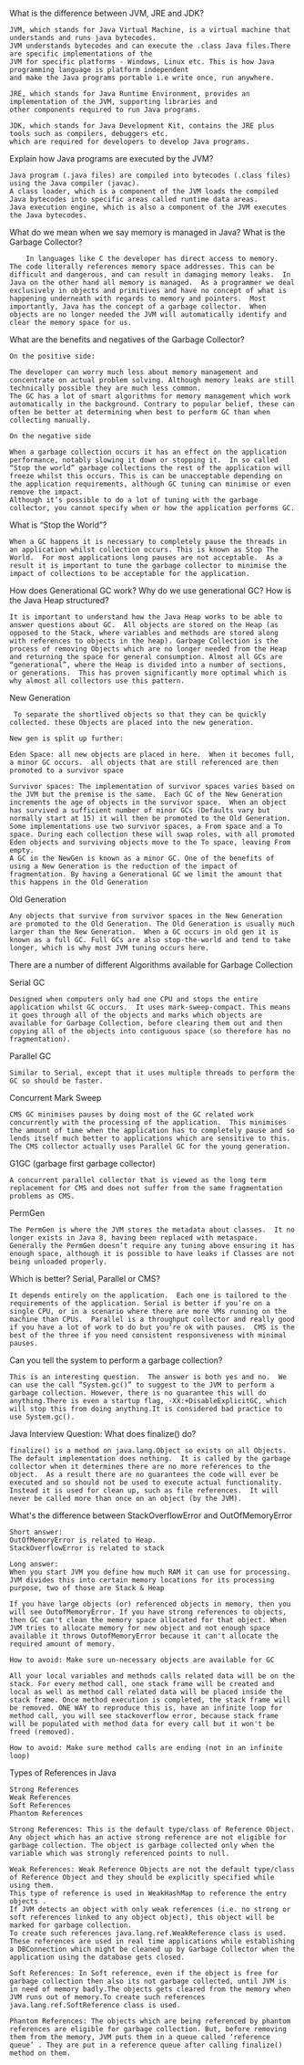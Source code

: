 What is the difference between JVM, JRE and JDK?

    JVM, which stands for Java Virtual Machine, is a virtual machine that understands and runs java bytecodes.
    JVM understands bytecodes and can execute the .class Java files.There are specific implementations of the
    JVM for specific platforms - Windows, Linux etc. This is how Java programming language is platform independent
    and make the Java programs portable i.e write once, run anywhere.

    JRE, which stands for Java Runtime Environment, provides an implementation of the JVM, supporting libraries and
    other components required to run Java programs.

    JDK, which stands for Java Development Kit, contains the JRE plus tools such as compilers, debuggers etc.
    which are required for developers to develop Java programs.

Explain how Java programs are executed by the JVM?

    Java program (.java files) are compiled into bytecodes (.class files) using the Java compiler (javac).
    A class loader, which is a component of the JVM loads the compiled Java bytecodes into specific areas called runtime data areas.
    Java execution engine, which is also a component of the JVM executes the Java bytecodes.

What do we mean when we say memory is managed in Java? What is the Garbage Collector?

        In languages like C the developer has direct access to memory.  The code literally references memory space addresses. This can be difficult and dangerous, and can result in damaging memory leaks.  In Java on the other hand all memory is managed.  As a programmer we deal exclusively in objects and primitives and have no concept of what is happening underneath with regards to memory and pointers.  Most importantly, Java has the concept of a garbage collector.  When objects are no longer needed the JVM will automatically identify and clear the memory space for us.

What are the benefits and negatives of the Garbage Collector?

    On the positive side:

    The developer can worry much less about memory management and concentrate on actual problem solving. Although memory leaks are still technically possible they are much less common.
    The GC has a lot of smart algorithms for memory management which work automatically in the background. Contrary to popular belief, these can often be better at determining when best to perform GC than when collecting manually.

    On the negative side

    When a garbage collection occurs it has an effect on the application performance, notably slowing it down or stopping it.  In so called “Stop the world” garbage collections the rest of the application will freeze whilst this occurs. This is can be unacceptable depending on the application requirements, although GC tuning can minimise or even remove the impact.
    Although it’s possible to do a lot of tuning with the garbage collector, you cannot specify when or how the application performs GC.

What is “Stop the World”?

    When a GC happens it is necessary to completely pause the threads in an application whilst collection occurs. This is known as Stop The World.  For most applications long pauses are not acceptable.  As a result it is important to tune the garbage collector to minimise the impact of collections to be acceptable for the application.

How does Generational GC work? Why do we use generational GC? How is the Java Heap structured?

    It is important to understand how the Java Heap works to be able to answer questions about GC.  All objects are stored on the Heap (as opposed to the Stack, where variables and methods are stored along with references to objects in the heap). Garbage Collection is the process of removing Objects which are no longer needed from the Heap and returning the space for general consumption. Almost all GCs are “generational”, where the Heap is divided into a number of sections, or generations.  This has proven significantly more optimal which is why almost all collectors use this pattern.

 New Generation

     To separate the shortlived objects so that they can be quickly collected. these Objects are placed into the new generation.

    New gen is split up further:

    Eden Space: all new objects are placed in here.  When it becomes full, a minor GC occurs.  all objects that are still referenced are then promoted to a survivor space

    Survivor spaces: The implementation of survivor spaces varies based on the JVM but the premise is the same.  Each GC of the New Generation increments the age of objects in the survivor space.  When an object has survived a sufficient number of minor GCs (Defaults vary but normally start at 15) it will then be promoted to the Old Generation.  Some implementations use two survivor spaces, a From space and a To space. During each collection these will swap roles, with all promoted Eden objects and surviving objects move to the To space, leaving From empty.
    A GC in the NewGen is known as a minor GC. One of the benefits of using a New Generation is the reduction of the impact of fragmentation. By having a Generational GC we limit the amount that this happens in the Old Generation

Old Generation

    Any objects that survive from survivor spaces in the New Generation are promoted to the Old Generation. The Old Generation is usually much larger than the New Generation.  When a GC occurs in old gen it is known as a full GC. Full GCs are also stop-the-world and tend to take longer, which is why most JVM tuning occurs here.

There are a number of different Algorithms available for Garbage Collection

Serial GC

    Designed when computers only had one CPU and stops the entire application whilst GC occurs.  It uses mark-sweep-compact. This means it goes through all of the objects and marks which objects are available for Garbage Collection, before clearing them out and then copying all of the objects into contiguous space (so therefore has no fragmentation).

Parallel GC

    Similar to Serial, except that it uses multiple threads to perform the GC so should be faster.

Concurrent Mark Sweep

    CMS GC minimises pauses by doing most of the GC related work concurrently with the processing of the application.  This minimises the amount of time when the application has to completely pause and so lends itself much better to applications which are sensitive to this. The CMS collector actually uses Parallel GC for the young generation.

G1GC (garbage first garbage collector)

    A concurrent parallel collector that is viewed as the long term replacement for CMS and does not suffer from the same fragmentation problems as CMS.

PermGen

    The PermGen is where the JVM stores the metadata about classes.  It no longer exists in Java 8, having been replaced with metaspace. Generally the PermGen doesn’t require any tuning above ensuring it has enough space, although it is possible to have leaks if Classes are not being unloaded properly.

Which is better? Serial, Parallel or CMS?

    It depends entirely on the application.  Each one is tailored to the requirements of the application. Serial is better if you’re on a single CPU, or in a scenario where there are more VMs running on the machine than CPUs.  Parallel is a throughput collector and really good if you have a lot of work to do but you’re ok with pauses.  CMS is the best of the three if you need consistent responsiveness with minimal pauses.

Can you tell the system to perform a garbage collection?

    This is an interesting question.  The answer is both yes and no.  We can use the call “System.gc()” to suggest to the JVM to perform a garbage collection. However, there is no guarantee this will do anything.There is even a startup flag, -XX:+DisableExplicitGC, which will stop this from doing anything.It is considered bad practice to use System.gc().

Java Interview Question: What does finalize() do?

    finalize() is a method on java.lang.Object so exists on all Objects.  The default implementation does nothing.  It is called by the garbage collector when it determines there are no more references to the object.  As a result there are no guarantees the code will ever be executed and so should not be used to execute actual functionality.  Instead it is used for clean up, such as file references.  It will never be called more than once on an object (by the JVM).

What's the difference between StackOverflowError and OutOfMemoryError

    Short answer:
    OutOfMemoryError is related to Heap.
    StackOverflowError is related to stack

    Long answer:
    When you start JVM you define how much RAM it can use for processing. JVM divides this into certain memory locations for its processing purpose, two of those are Stack & Heap

    If you have large objects (or) referenced objects in memory, then you will see OutofMemoryError. If you have strong references to objects, then GC can't clean the memory space allocated for that object. When JVM tries to allocate memory for new object and not enough space available it throws OutofMemoryError because it can't allocate the required amount of memory.

    How to avoid: Make sure un-necessary objects are available for GC

    All your local variables and methods calls related data will be on the stack. For every method call, one stack frame will be created and local as well as method call related data will be placed inside the stack frame. Once method execution is completed, the stack frame will be removed. ONE WAY to reproduce this is, have an infinite loop for method call, you will see stackoverflow error, because stack frame will be populated with method data for every call but it won't be freed (removed).

    How to avoid: Make sure method calls are ending (not in an infinite loop)

Types of References in Java

    Strong References
    Weak References
    Soft References
    Phantom References

    Strong References: This is the default type/class of Reference Object. Any object which has an active strong reference are not eligible for garbage collection. The object is garbage collected only when the variable which was strongly referenced points to null.

    Weak References: Weak Reference Objects are not the default type/class of Reference Object and they should be explicitly specified while using them.
    This type of reference is used in WeakHashMap to reference the entry objects .
    If JVM detects an object with only weak references (i.e. no strong or soft references linked to any object object), this object will be marked for garbage collection.
    To create such references java.lang.ref.WeakReference class is used.
    These references are used in real time applications while establishing a DBConnection which might be cleaned up by Garbage Collector when the application using the database gets closed.

    Soft References: In Soft reference, even if the object is free for garbage collection then also its not garbage collected, until JVM is in need of memory badly.The objects gets cleared from the memory when JVM runs out of memory.To create such references java.lang.ref.SoftReference class is used.

    Phantom References: The objects which are being referenced by phantom references are eligible for garbage collection. But, before removing them from the memory, JVM puts them in a queue called ‘reference queue’ . They are put in a reference queue after calling finalize() method on them.
